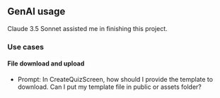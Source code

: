 ## GenAI usage

Claude 3.5 Sonnet assisted me in finishing this project.

### Use cases

#### File download and upload

- Prompt: In CreateQuizScreen, how should I provide the template to download. Can I put my template file in public or assets folder?
